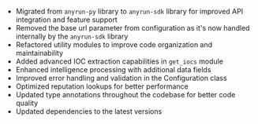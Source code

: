 * Migrated from `anyrun-py` library to `anyrun-sdk` library for improved API integration and feature support
* Removed the base url parameter from configuration as it's now handled internally by the `anyrun-sdk` library
* Refactored utility modules to improve code organization and maintainability
* Added advanced IOC extraction capabilities in `get_iocs` module
* Enhanced intelligence processing with additional data fields
* Improved error handling and validation in the Configuration class
* Optimized reputation lookups for better performance
* Updated type annotations throughout the codebase for better code quality
* Updated dependencies to the latest versions 

